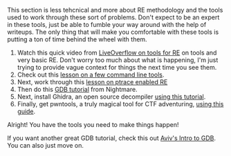 This section is less tehcnical and more about RE methodology and the tools used to work through these sort of problems. Don't expect to be an expert in these tools, just be able to fumble your way around with the help of writeups. The only thing that will make you comfortable with these tools is putting a ton of time behind the wheel with them. 

1. Watch this quick video from  [LiveOverflow on tools for RE](https://www.youtube.com/watch?v=3NTXFUxcKPc) on tools and very basic RE. Don't worry too much about what is happening, I'm just trying to provide vague context for things the next time you see them.
2. Check out this [lesson on a few command line tools](terminalStatic.mds).
3. Next, work through this [lesson on ptrace enabled RE](ptraceLesson.md)
4. Then do this [GDB tutorial](gdb-gef/readme.md) from Nightmare.
5. Next, install Ghidra, an open source decompiler [using this tutorial](ghidra/readme.md).
6. Finally, get pwntools, a truly magical tool for CTF adventuring, [using this guide](pwntools/readme.md).

Alright! You have the tools you need to make things happen!


If you want another great GDB tutorial, check this out [Aviv's Intro to GDB](gdb-unit_02.md). You can also just move on.
